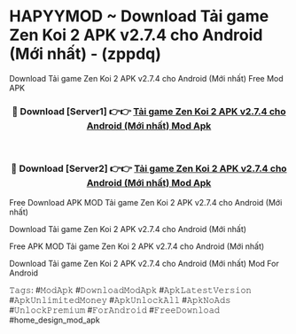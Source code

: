 # HAPYYMOD ~ Download Tải game Zen Koi 2 APK v2.7.4 cho Android (Mới nhất) - (zppdq)
Download Tải game Zen Koi 2 APK v2.7.4 cho Android (Mới nhất) Free Mod APK

<div align="center">
<h3>🔴 Download [Server1] 👉👉 <a href="https://apk-comot.site?title=Tải_game_Zen_Koi_2_APK_v2.7.4_cho_Android_(Mới_nhất)">Tải game Zen Koi 2 APK v2.7.4 cho Android (Mới nhất) Mod Apk</a></h3><br>

<h3>🔴 Download [Server2] 👉👉 <a href="https://apk-comot.site?title=Tải_game_Zen_Koi_2_APK_v2.7.4_cho_Android_(Mới_nhất)">Tải game Zen Koi 2 APK v2.7.4 cho Android (Mới nhất) Mod Apk</a></h3>
</div>


Free Download APK MOD Tải game Zen Koi 2 APK v2.7.4 cho Android (Mới nhất)

Download Tải game Zen Koi 2 APK v2.7.4 cho Android (Mới nhất) 

Free APK MOD Tải game Zen Koi 2 APK v2.7.4 cho Android (Mới nhất) 

Download Tải game Zen Koi 2 APK v2.7.4 cho Android (Mới nhất) Mod For Android

𝚃𝚊𝚐𝚜: #𝙼𝚘𝚍𝙰𝚙𝚔 #𝙳𝚘𝚠𝚗𝚕𝚘𝚊𝚍𝙼𝚘𝚍𝙰𝚙𝚔 #𝙰𝚙𝚔𝙻𝚊𝚝𝚎𝚜𝚝𝚅𝚎𝚛𝚜𝚒𝚘𝚗 #𝙰𝚙𝚔𝚄𝚗𝚕𝚒𝚖𝚒𝚝𝚎𝚍𝙼𝚘𝚗𝚎𝚢 #𝙰𝚙𝚔𝚄𝚗𝚕𝚘𝚌𝚔𝙰𝚕𝚕 #𝙰𝚙𝚔𝙽𝚘𝙰𝚍𝚜 #𝚄𝚗𝚕𝚘𝚌𝚔𝙿𝚛𝚎𝚖𝚒𝚞𝚖 #𝙵𝚘𝚛𝙰𝚗𝚍𝚛𝚘𝚒𝚍 #𝙵𝚛𝚎𝚎𝙳𝚘𝚠𝚗𝚕𝚘𝚊𝚍 #home_design_mod_apk